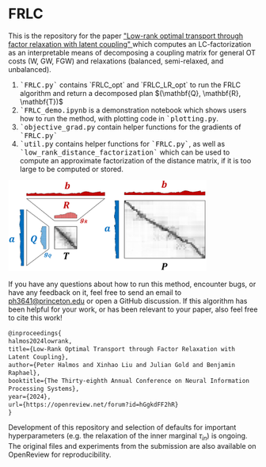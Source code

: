 # FRLC

This is the repository for the paper <a href = "https://openreview.net/pdf?id=hGgkdFF2hR" > "Low-rank optimal transport through factor relaxation with latent coupling" </a> which computes an LC-factorization as an interpretable means of decomposing a coupling matrix for general OT costs (W, GW, FGW) and relaxations (balanced, semi-relaxed, and unbalanced).

<ol>
  <li> <tt>`FRLC.py`</tt> contains `FRLC_opt` and `FRLC_LR_opt` to run the FRLC algorithm and return a decomposed plan $(\mathbf{Q}, \mathbf{R}, \mathbf{T})$ </li>
  <li><tt>`FRLC_demo.ipynb</tt> is a demonstration notebook which shows users how to run the method, with plotting code in <tt>`plotting.py</tt>.</li>
  <li><tt>`objective_grad.py</tt> contain helper functions for the gradients of <tt>`FRLC.py`</tt></li>
  <li><tt>`util.py</tt> contains helper functions for <tt>`FRLC.py`</tt>, as well as <tt>`low_rank_distance_factorization`</tt> which can be used to compute an approximate factorization of the distance matrix, if it is too large to be computed or stored. </li>
</ol>

<img src="photos/fig1.png" alt="FRLC Schematic" width="400"/>

If you have any questions about how to run this method, encounter bugs, or have any feedback on it, feel free to send an email to ph3641@princeton.edu or open a GitHub discussion. If this algorithm has been helpful for your work, or has been relevant to your paper, also feel free to cite this work!

```
@inproceedings{
halmos2024lowrank,
title={Low-Rank Optimal Transport through Factor Relaxation with Latent Coupling},
author={Peter Halmos and Xinhao Liu and Julian Gold and Benjamin Raphael},
booktitle={The Thirty-eighth Annual Conference on Neural Information Processing Systems},
year={2024},
url={https://openreview.net/forum?id=hGgkdFF2hR}
}
```
Development of this repository and selection of defaults for important hyperparameters (e.g. the relaxation of the inner marginal $\tau_{in}$) is ongoing. The original files and experiments from the submission are also available on OpenReview for reproducibility.
